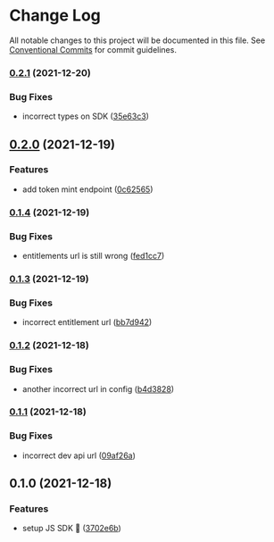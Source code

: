 # Change Log

All notable changes to this project will be documented in this file.
See [Conventional Commits](https://conventionalcommits.org) for commit guidelines.

### [0.2.1](https://github.com/get-bundled/bundled/compare/@getbundled/js@0.2.0...@getbundled/js@0.2.1) (2021-12-20)


### Bug Fixes

* incorrect types on SDK ([35e63c3](https://github.com/get-bundled/bundled/commit/35e63c30fd0d90d8931830021a5f27cbcc0d2251))



## [0.2.0](https://github.com/get-bundled/bundled/compare/@getbundled/js@0.1.4...@getbundled/js@0.2.0) (2021-12-19)


### Features

* add token mint endpoint ([0c62565](https://github.com/get-bundled/bundled/commit/0c625655a4b3603550311746489fb144828a311e))



### [0.1.4](https://github.com/get-bundled/bundled/compare/@getbundled/js@0.1.3...@getbundled/js@0.1.4) (2021-12-19)


### Bug Fixes

* entitlements url is still wrong ([fed1cc7](https://github.com/get-bundled/bundled/commit/fed1cc7d9eb460d09d30250eadb5b6f57e15965f))



### [0.1.3](https://github.com/get-bundled/bundled/compare/@getbundled/js@0.1.2...@getbundled/js@0.1.3) (2021-12-19)


### Bug Fixes

* incorrect entitlement url ([bb7d942](https://github.com/get-bundled/bundled/commit/bb7d9420d71199ed7b208395af5af5df929b0f47))



### [0.1.2](https://github.com/get-bundled/bundled/compare/@getbundled/js@0.1.1...@getbundled/js@0.1.2) (2021-12-18)


### Bug Fixes

* another incorrect url in config ([b4d3828](https://github.com/get-bundled/bundled/commit/b4d38283a8a745987f0b129f60ed5b4cdb4ba60f))



### [0.1.1](https://github.com/get-bundled/bundled/compare/@getbundled/js@0.1.0...@getbundled/js@0.1.1) (2021-12-18)


### Bug Fixes

* incorrect dev api url ([09af26a](https://github.com/get-bundled/bundled/commit/09af26ab23e41f8b1e5227f52c9170a0dfbb37e0))



## 0.1.0 (2021-12-18)


### Features

* setup JS SDK :sunrise: ([3702e6b](https://github.com/get-bundled/bundled/commit/3702e6b83785226e7c50d7a71ec243f62da1c43a))
